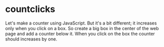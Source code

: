 # countclicks
Let's make a counter using JavaScript. But it's a bit different; it increases only when you click on a box. So create a big box in the center of the web page and add a counter below it. When you click on the box the counter should increases by one.
